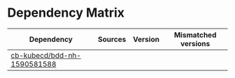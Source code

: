 # Dependency Matrix

Dependency | Sources | Version | Mismatched versions
---------- | ------- | ------- | -------------------
[cb-kubecd/bdd-nh-1590581588](https://github.com/cb-kubecd/bdd-nh-1590581588.git) |  | []() | 
